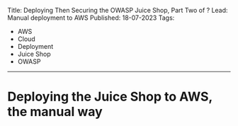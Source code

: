 Title: Deploying Then Securing the OWASP Juice Shop, Part Two of ? 
Lead: Manual deployment to AWS
Published: 18-07-2023
Tags:

- AWS
- Cloud
- Deployment
- Juice Shop
- OWASP
---
# Deploying the Juice Shop to AWS, the manual way

